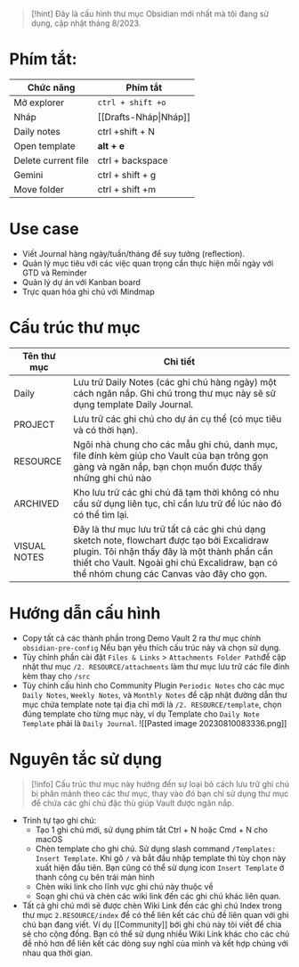 >[!hint] Đây là cấu hình thư mục Obsidian mới nhất mà tôi đang sử dụng, cập nhật tháng 8/2023.

# Phím tắt:

| Chức năng           | Phím tắt              |
| ------------------- | --------------------- |
| Mở explorer         | `ctrl + shift +o`     |
| Nháp                | [[Drafts-Nháp\|Nháp]] |
| Daily notes         | ctrl +shift + N       |
| Open template       | **alt + e**           |
| Delete current file | ctrl + backspace      |
| Gemini              | ctrl + shift + g      |
| Move  folder        | ctrl + shift +m       |


# Use case
- Viết Journal hàng ngày/tuần/tháng để suy tưởng (reflection).
- Quản lý mục tiêu với các việc quan trọng cần thực hiện mỗi ngày với GTD và Reminder
- Quản lý dự án với Kanban board
- Trực quan hóa ghi chú với Mindmap

# Cấu trúc thư mục
| Tên thư mục  | Chi tiết                                                                                                                                                                                                                                   |
| ------------ | ------------------------------------------------------------------------------------------------------------------------------------------------------------------------------------------------------------------------------------------ |
| Daily        | Lưu trữ Daily Notes (các ghi chú hàng ngày) một cách ngăn nắp. Ghi chú trong thư mục này sẽ sử dụng template Daily Journal.                                                                                                                |
| PROJECT      | Lưu trữ các ghi chú cho dự án cụ thể (có mục tiêu và có thời hạn).                                                                                                                                                                         |
| RESOURCE     | Ngôi nhà chung cho các mẫu ghi chú, danh mục, file đính kèm giúp cho Vault của bạn trông gọn gàng và ngăn nắp, bạn chọn muốn được thấy những ghi chú nào                                                                                   |
| ARCHIVED     | Kho lưu trữ các ghi chú đã tạm thời không có nhu cầu sử dụng liên tục, chỉ cần lưu trữ để lúc nào đó có thể tìm lại.                                                                                                                       |
| VISUAL NOTES | Đây là thư mục lưu trữ tất cả các ghi chú dạng sketch note, flowchart được tạo bởi Excalidraw plugin. Tôi nhận thấy đây là một thành phần cần thiết cho Vault. Ngoài ghi chú Excalidraw, bạn có thể nhóm chung các Canvas vào đây cho gọn. |

# Hướng dẫn cấu hình
- Copy tất cả các thành phần trong Demo Vault 2 ra thư mục chính `obsidian-pre-config` Nếu bạn yêu thích cấu trúc này và chọn sử dụng.
- Tùy chỉnh phần cài đặt `Files & Links` > `Attachments Folder Path`để cập nhật thư mục `/2. RESOURCE/attachments` làm thư mục lưu trữ các file đính kèm thay cho `/src` 
- Tùy chỉnh cấu hình cho Community Plugin `Periodic Notes` cho các mục   `Daily Notes`, `Weekly Notes`, và `Monthly Notes` để cập nhật đường dẫn thư mục chứa template note tại địa chỉ mới là `/2. RESOURCE/template`, chọn đúng template cho từng mục này, ví dụ Template cho `Daily Note Template` phải là `Daily Journal`.
  ![[Pasted image 20230810083336.png]]
# Nguyên tắc sử dụng

> [!info] Cấu trúc thư mục này hướng đến sự loại bỏ cách lưu trữ ghi chú bị phân mảnh theo các thư mục, thay vào đó bạn chỉ sử dụng thư mục để chứa các ghi chú đặc thù giúp Vault được ngăn nắp.
- Trình tự tạo ghi chú:
	- Tạo 1 ghi chú mới, sử dụng phím tắt Ctrl + N hoặc Cmd + N cho macOS
	- Chèn template cho ghi chú. Sử dụng slash command `/Templates: Insert Template`. Khi gõ `/` và bắt đầu nhập template thì tùy chọn này xuất hiện đầu tiên. Bạn cũng có thể sử dụng icon `Insert Template` ở thanh công cụ bên trái màn hình
	- Chèn wiki link cho lĩnh vực ghi chú này thuộc về
	- Soạn ghi chú và chèn các wiki link đến các ghi chú khác liên quan.
- Tất cả ghi chú mới sẽ được chèn Wiki Link đến các ghi chú Index trong thư mục `2.RESOURCE/index` để có thể liên kết các chủ đề liên quan với ghi chú bạn đang viết. Ví dụ [[Community]] bởi ghi chú này tôi viết để chia sẻ cho cộng đồng. Bạn có thể sử dụng nhiều Wiki Link khác cho các chủ đề nhỏ hơn để liên kết các dòng suy nghĩ của mình và kết hợp chúng với nhau qua thời gian.
